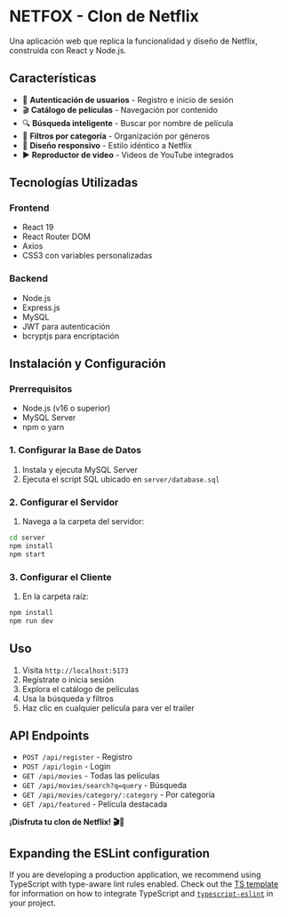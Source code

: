 # NETFOX - Clon de Netflix

Una aplicación web que replica la funcionalidad y diseño de Netflix, construida con React y Node.js.

## Características

- 🔐 **Autenticación de usuarios** - Registro e inicio de sesión
- 🎬 **Catálogo de películas** - Navegación por contenido
- 🔍 **Búsqueda inteligente** - Buscar por nombre de película
- 📂 **Filtros por categoría** - Organización por géneros
- 📱 **Diseño responsivo** - Estilo idéntico a Netflix
- ▶️ **Reproductor de video** - Videos de YouTube integrados

## Tecnologías Utilizadas

### Frontend
- React 19
- React Router DOM
- Axios
- CSS3 con variables personalizadas

### Backend
- Node.js
- Express.js
- MySQL
- JWT para autenticación
- bcryptjs para encriptación

## Instalación y Configuración

### Prerrequisitos
- Node.js (v16 o superior)
- MySQL Server
- npm o yarn

### 1. Configurar la Base de Datos

1. Instala y ejecuta MySQL Server
2. Ejecuta el script SQL ubicado en `server/database.sql`

### 2. Configurar el Servidor

1. Navega a la carpeta del servidor:
```bash
cd server
npm install
npm start
```

### 3. Configurar el Cliente

1. En la carpeta raíz:
```bash
npm install
npm run dev
```

## Uso

1. Visita `http://localhost:5173`
2. Regístrate o inicia sesión
3. Explora el catálogo de películas
4. Usa la búsqueda y filtros
5. Haz clic en cualquier película para ver el trailer

## API Endpoints

- `POST /api/register` - Registro
- `POST /api/login` - Login
- `GET /api/movies` - Todas las películas
- `GET /api/movies/search?q=query` - Búsqueda
- `GET /api/movies/category/:category` - Por categoría
- `GET /api/featured` - Película destacada

**¡Disfruta tu clon de Netflix! 🎬🍿**

## Expanding the ESLint configuration

If you are developing a production application, we recommend using TypeScript with type-aware lint rules enabled. Check out the [TS template](https://github.com/vitejs/vite/tree/main/packages/create-vite/template-react-ts) for information on how to integrate TypeScript and [`typescript-eslint`](https://typescript-eslint.io) in your project.
